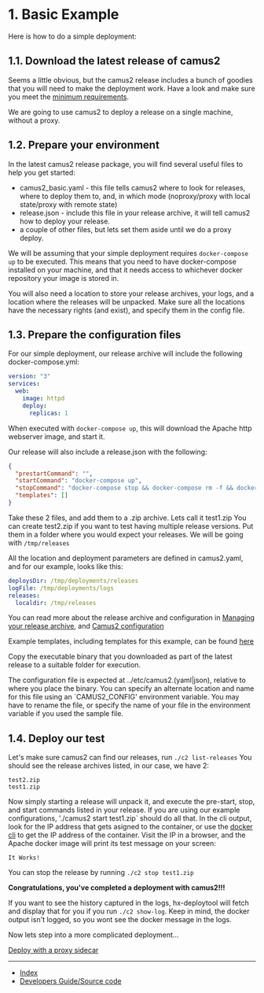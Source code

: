 # 1. Basic Example

Here is how to do a simple deployment:

## 1.1. Download the latest release of camus2

Seems a little obvious, but the camus2 release includes a bunch of goodies that you will need to make the deployment work.
Have a look and make sure you meet the [minimum requirements](/camus2/userguide/1-welcome/5-minimum-requirements).

We are going to use camus2 to deploy a release on a single machine, without a proxy.

## 1.2. Prepare your environment

In the latest camus2 release package, you will find several useful files to help you get started:

- camus2_basic.yaml - this file tells camus2 where to look for releases, where to deploy them to, and, in which mode (noproxy/proxy with local state/proxy with remote state)
- release.json - include this file in your release archive, it will tell camus2 how to deploy your release.
- a couple of other files, but lets set them aside until we do a proxy deploy.

We will be assuming that your simple deployment requires `docker-compose up` to be executed.
This means that you need to have docker-compose installed on your machine, and that it needs access to whichever docker repository your image is stored in.

You will also need a location to store your release archives, your logs, and a location where the releases will be unpacked.
Make sure all the locations have the necessary rights (and exist), and specify them in the config file.

## 1.3. Prepare the configuration files

For our simple deployment, our release archive will include the following docker-compose.yml:

```yaml
version: "3"
services:
  web:
    image: httpd
    deploy:
      replicas: 1

```

When executed with `docker-compose up`, this will download the Apache http webserver image, and start it.

Our release will also include a release.json with the following:

```json
{
  "prestartCommand": "",
  "startCommand": "docker-compose up",
  "stopCommand": "docker-compose stop && docker-compose rm -f && docker system prune -f",
  "templates": []
}
```

Take these 2 files, and add them to a .zip archive. Lets call it test1.zip
You can create test2.zip if you want to test having multiple release versions.
Put them in a folder where you would expect your releases.
We will be going with `/tmp/releases`

All the location and deployment parameters are defined in camus2.yaml, and for our example, looks like this:

```yaml
deploysDir: /tmp/deployments/releases
logFile: /tmp/deployments/logs
releases:
  localdir: /tmp/releases

```

You can read more about the release archive and configuration in [Managing your release archive](/camus2/userguide/3-reference/2-release-archive), and [Camus2 configuration](/camus2/userguide/3-reference/1-camus2-config)

Example templates, including templates for this example, can be found [here](https://github.com/helix-collective/camus2/tree/master/templates/)

Copy the executable binary that you downloaded as part of the latest release to a suitable folder for execution.

The configuration file is expected at ../etc/camus2.(yaml|json), relative to where you place the binary. You can specify an alternate location and name for this file using an `CAMUS2_CONFIG' environment variable. You may have to rename the file, or specify the name of your file in the environment variable if you used the sample file.

## 1.4. Deploy our test

Let's make sure camus2 can find our releases, run `./c2 list-releases`
You should see the release archives listed, in our case, we have 2:

```
test2.zip
test1.zip
```

Now simply starting a release will unpack it, and execute the pre-start, stop, and start commands listed in your release.
If you are using our example configurations, './camus2 start test1.zip` should do all that. In the cli output, look for the IP address that gets asigned to the container, or use the [docker cli](https://docs.docker.com/engine/reference/commandline/inspect/) to get the IP address of the container. Visit the IP in a browser, and the Apache docker image will print its test message on your screen:

```
It Works!
```
You can stop the release by running `./c2 stop test1.zip`

**Congratulations, you've completed a deployment with camus2!!!**

If you want to see the history captured in the logs, hx-deploytool will fetch and display that for you if you run `./c2 show-log`. Keep in mind, the docker output isn't logged, so you wont see the docker message in the logs.

Now lets step into a more complicated deployment...

[Deploy with a proxy sidecar](/camus2/userguide/proxy-example)

---

- [Index](/camus2/index)
- [Developers Guide/Source code](https://github.com/helix-collective/camus2)
